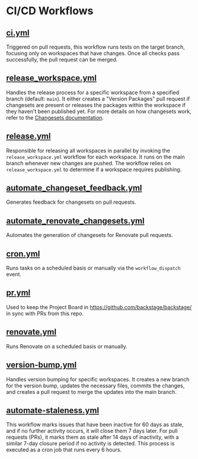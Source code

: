 # CI/CD Workflows

## [ci.yml](./ci.yml)

Triggered on pull requests, this workflow runs tests on the target branch, focusing only on workspaces that have changes. Once all checks pass successfully, the pull request can be merged.

## [release_workspace.yml](./release_workspace.yml)

Handles the release process for a specific workspace from a specified branch (default: `main`). It either creates a "Version Packages" pull request if changesets are present or releases the packages within the workspace if they haven't been published yet. For more details on how changesets work, refer to the [Changesets documentation](https://github.com/changesets/changesets).

## [release.yml](./release.yml)

Responsible for releasing all workspaces in parallel by invoking the `release_workspace.yml` workflow for each workspace. It runs on the main branch whenever new changes are pushed. The workflow relies on `release_workspace.yml` to determine if a workspace requires publishing.

## [automate_changeset_feedback.yml](./automate_changeset_feedback.yml)

Generates feedback for changesets on pull requests.

## [automate_renovate_changesets.yml](./automate_renovate_changesets.yml)

Automates the generation of changesets for Renovate pull requests.

## [cron.yml](./cron.yml)

Runs tasks on a scheduled basis or manually via the `workflow_dispatch` event.

## [pr.yml](./pr.yml)

Used to keep the Project Board in https://github.com/backstage/backstage/ in sync with PRs from this repo. 

## [renovate.yml](./renovate.yml)

Runs Renovate on a scheduled basis or manually.

## [version-bump.yml](./version-bump.yml)

Handles version bumping for specific workspaces. It creates a new branch for the version bump, updates the necessary files, commits the changes, and creates a pull request to merge the updates into the main branch.

## [automate-staleness.yml](./automate-staleness.yml)

This workflow marks issues that have been inactive for 60 days as stale, and if no further activity occurs, it will close them 7 days later. For pull requests (PRs), it marks them as stale after 14 days of inactivity, with a similar 7-day closure period if no activity is detected. This process is executed as a cron job that runs every 6 hours.

